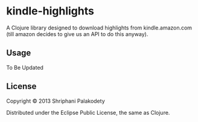 # kindle-highlights

A Clojure library designed to download highlights from kindle.amazon.com (till amazon decides to give us an API to do this anyway).

## Usage

To Be Updated

## License

Copyright © 2013 Shriphani Palakodety

Distributed under the Eclipse Public License, the same as Clojure.
